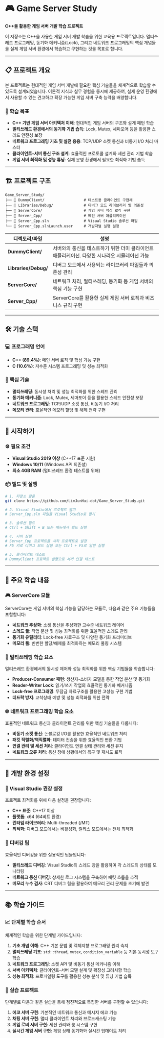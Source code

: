﻿# 🎮 Game Server Study

**C++을 활용한 게임 서버 개발 학습 프로젝트**

이 저장소는 C++을 사용한 게임 서버 개발 학습을 위한 교육용 프로젝트입니다. 멀티쓰레드 프로그래밍, 동기화 메커니즘(Lock), 그리고 네트워크 프로그래밍의 핵심 개념들을 실제 게임 서버 환경에서 학습하고 구현하는 것을 목표로 합니다.

---

## 📋 프로젝트 개요

본 프로젝트는 현대적인 게임 서버 개발에 필요한 핵심 기술들을 체계적으로 학습할 수 있도록 설계되었습니다. 이론적 지식과 실무 경험을 동시에 제공하여, 실제 운영 환경에서 사용할 수 있는 견고하고 확장 가능한 게임 서버 구축 능력을 배양합니다.

### 🎯 학습 목표

- **C++ 기반 게임 서버 아키텍처 이해**: 현대적인 게임 서버의 구조와 설계 패턴 학습
- **멀티쓰레드 환경에서의 동기화 기법 습득**: Lock, Mutex, 세마포어 등을 활용한 스레드 안전성 보장
- **네트워크 프로그래밍 기초 및 실전 응용**: TCP/UDP 소켓 통신과 비동기 I/O 처리 마스터
- **클라이언트-서버 통신 구조 설계**: 효율적인 프로토콜 설계와 세션 관리 기법 학습
- **게임 서버 최적화 및 성능 튜닝**: 실제 운영 환경에서 필요한 최적화 기법 습득

---

## 🏗️ 프로젝트 구조

```
Game_Server_Study/
├── 📁 DummyClient/                  # 테스트용 클라이언트 구현체
├── 📁 Libraries/Debug/              # 디버그 모드 라이브러리 및 의존성
├── 📁 ServerCore/                   # 게임 서버 핵심 로직 구현
├── 📁 Server_Cpp/                   # 메인 서버 애플리케이션
├── 📄 Server_Cpp.sln                # Visual Studio 솔루션 파일
└── 📄 Server_Cpp.slnLaunch.user     # 개발자별 실행 설정
```

| 디렉토리/파일 | 설명 |
|--------------|------|
| **DummyClient/** | 서버와의 통신을 테스트하기 위한 더미 클라이언트 애플리케이션. 다양한 시나리오 시뮬레이션 가능 |
| **Libraries/Debug/** | 디버그 모드에서 사용되는 라이브러리 파일들과 의존성 관리 |
| **ServerCore/** | 네트워크 처리, 멀티쓰레딩, 동기화 등 게임 서버의 핵심 기능 구현 |
| **Server_Cpp/** | ServerCore를 활용한 실제 게임 서버 로직과 비즈니스 규칙 구현 |

---

## 🛠️ 기술 스택

### 💻 프로그래밍 언어
- **C++ (89.4%)**: 메인 서버 로직 및 핵심 기능 구현
- **C (10.6%)**: 저수준 시스템 프로그래밍 및 성능 최적화

### 🔧 핵심 기술
- **멀티쓰레딩**: 동시성 처리 및 성능 최적화를 위한 스레드 관리
- **동기화 메커니즘**: Lock, Mutex, 세마포어 등을 활용한 스레드 안전성 보장
- **네트워크 프로그래밍**: TCP/UDP 소켓 통신, 비동기 I/O 처리
- **메모리 관리**: 효율적인 메모리 할당 및 해제 전략 구현

---

## 🚀 시작하기

### ⚙️ 필요 조건

- **Visual Studio 2019 이상** (C++17 표준 지원)
- **Windows 10/11** (Windows API 의존성)
- **최소 4GB RAM** (멀티쓰레드 환경 테스트를 위해)

### 📦 빌드 및 실행

```bash
# 1. 저장소 클론
git clone https://github.com/LimJunHui-dot/Game_Server_Study.git

# 2. Visual Studio에서 프로젝트 열기
# Server_Cpp.sln 파일을 Visual Studio로 열기

# 3. 솔루션 빌드
# Ctrl + Shift + B 또는 메뉴에서 빌드 실행

# 4. 서버 실행
# Server_Cpp 프로젝트를 시작 프로젝트로 설정
# F5 키로 디버그 모드 실행 또는 Ctrl + F5로 일반 실행

# 5. 클라이언트 테스트
# DummyClient 프로젝트 실행으로 서버 연결 테스트
```

---

## 📖 주요 학습 내용

### 🎮 ServerCore 모듈

ServerCore는 게임 서버의 핵심 기능을 담당하는 모듈로, 다음과 같은 주요 기능들을 포함합니다:

- **네트워크 추상화**: 소켓 통신을 추상화한 고수준 네트워크 레이어
- **스레드 풀**: 작업 분산 및 성능 최적화를 위한 효율적인 스레드 관리
- **동기화 유틸리티**: Lock-free 자료구조 및 다양한 동기화 프리미티브
- **메모리 풀**: 빈번한 할당/해제를 최적화하는 메모리 풀링 시스템

### 🧵 멀티쓰레딩 학습 요소

멀티쓰레드 환경에서의 동시성 제어와 성능 최적화를 위한 핵심 기법들을 학습합니다:

- **Producer-Consumer 패턴**: 생산자-소비자 모델을 통한 작업 분산 및 동기화
- **Reader-Writer Lock**: 읽기/쓰기 작업의 효율적인 동기화 메커니즘
- **Lock-free 프로그래밍**: 무잠금 자료구조를 활용한 고성능 구현 기법
- **데드락 방지**: 교착상태 예방 및 성능 최적화를 위한 전략

### 🌐 네트워크 프로그래밍 학습 요소

효율적인 네트워크 통신과 클라이언트 관리를 위한 핵심 기술들을 다룹니다:

- **비동기 소켓 통신**: 논블로킹 I/O를 활용한 효율적인 네트워크 처리
- **패킷 직렬화/역직렬화**: 데이터 전송을 위한 효율적인 변환 기법
- **연결 관리 및 세션 처리**: 클라이언트 연결 상태 관리와 세션 유지
- **네트워크 오류 처리**: 통신 장애 상황에서의 복구 및 재시도 로직

---

## 🔧 개발 환경 설정

### 🎨 Visual Studio 권장 설정

프로젝트 최적화를 위해 다음 설정을 권장합니다:

- **C++ 표준**: C++17 이상
- **플랫폼**: x64 (64비트 환경)
- **런타임 라이브러리**: Multi-threaded (/MT)
- **최적화**: 디버그 모드에서는 비활성화, 릴리스 모드에서는 전체 최적화

### 🐛 디버깅 팁

효율적인 디버깅을 위한 실용적인 팁들입니다:

- **멀티쓰레드 디버깅**: Visual Studio의 스레드 창을 활용하여 각 스레드의 상태를 모니터링
- **네트워크 통신 디버깅**: 상세한 로그 시스템을 구축하여 패킷 흐름을 추적
- **메모리 누수 검사**: CRT 디버그 힙을 활용하여 메모리 관리 문제를 조기에 발견

---

## 📚 학습 가이드

### 📈 단계별 학습 순서

체계적인 학습을 위한 단계별 가이드입니다:

1. **기초 개념 이해**: C++ 기본 문법 및 객체지향 프로그래밍 원리 숙지
2. **멀티쓰레딩 기초**: `std::thread`, `mutex`, `condition_variable` 등 기본 동시성 도구 학습
3. **네트워크 프로그래밍**: 소켓 API 및 비동기 통신 메커니즘 이해
4. **서버 아키텍처**: 클라이언트-서버 모델 설계 및 확장성 고려사항 학습
5. **성능 최적화**: 프로파일링 도구를 활용한 성능 분석 및 튜닝 기법 습득

### 🎯 실습 프로젝트

단계별로 다음과 같은 실습을 통해 점진적으로 복잡한 서버를 구현할 수 있습니다:

1. **에코 서버 구현**: 기본적인 네트워크 통신과 메시지 에코 기능
2. **채팅 서버 구현**: 멀티 클라이언트 처리와 브로드캐스팅 기능
3. **게임 로비 서버 구현**: 세션 관리와 룸 시스템 구현
4. **실시간 게임 서버 구현**: 게임 상태 동기화와 실시간 업데이트 처리

